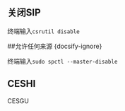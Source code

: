 ## 关闭SIP

终端输入`csrutil disable`

##允许任何来源 {docsify-ignore}

终端输入`sudo spctl --master-disable`

## CESHI

CESGU 